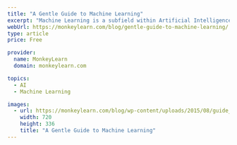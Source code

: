 ```yaml
---
title: "A Gentle Guide to Machine Learning"
excerpt: "Machine Learning is a subfield within Artificial Intelligence that builds algorithms that allow computers to learn to perform tasks from data instead of being explicitly programmed."
webUrl: https://monkeylearn.com/blog/gentle-guide-to-machine-learning/
type: article
price: Free

provider:
  name: MonkeyLearn
  domain: monkeylearn.com

topics:
  - AI
  - Machine Learning

images:
  - url: https://monkeylearn.com/blog/wp-content/uploads/2015/08/guide_to_machine_learning-2_thumb-1.png
    width: 720
    height: 336
    title: "A Gentle Guide to Machine Learning"
---
```

